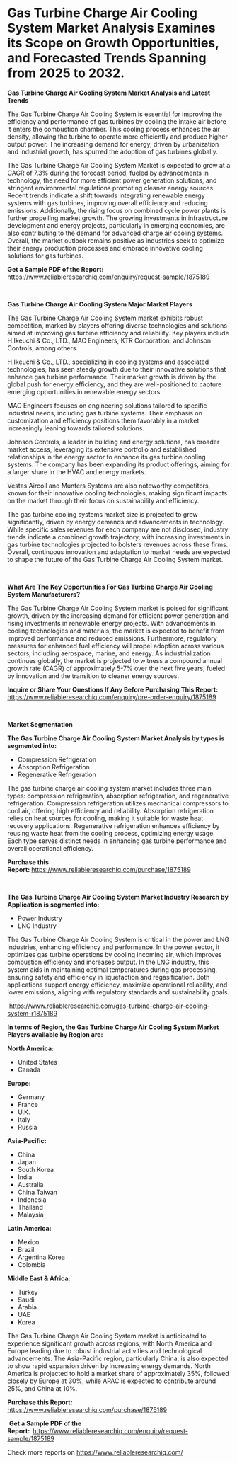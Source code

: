 <p><h1>Gas Turbine Charge Air Cooling System Market Analysis Examines its Scope on Growth Opportunities, and Forecasted Trends Spanning from 2025 to 2032.</h1></p><p><strong>Gas Turbine Charge Air Cooling System Market Analysis and Latest Trends</strong></p>
<p><p>The Gas Turbine Charge Air Cooling System is essential for improving the efficiency and performance of gas turbines by cooling the intake air before it enters the combustion chamber. This cooling process enhances the air density, allowing the turbine to operate more efficiently and produce higher output power. The increasing demand for energy, driven by urbanization and industrial growth, has spurred the adoption of gas turbines globally.</p><p>The Gas Turbine Charge Air Cooling System Market is expected to grow at a CAGR of 7.3% during the forecast period, fueled by advancements in technology, the need for more efficient power generation solutions, and stringent environmental regulations promoting cleaner energy sources. Recent trends indicate a shift towards integrating renewable energy systems with gas turbines, improving overall efficiency and reducing emissions. Additionally, the rising focus on combined cycle power plants is further propelling market growth. The growing investments in infrastructure development and energy projects, particularly in emerging economies, are also contributing to the demand for advanced charge air cooling systems. Overall, the market outlook remains positive as industries seek to optimize their energy production processes and embrace innovative cooling solutions for gas turbines.</p></p>
<p><strong>Get a Sample PDF of the Report:&nbsp;</strong> <a href="https://www.reliableresearchiq.com/enquiry/request-sample/1875189?utm_campaign=1743&utm_medium=2&utm_source=Github&utm_content=ia&utm_term=28022025&utm_id=gas-turbine-charge-air-cooling-system">https://www.reliableresearchiq.com/enquiry/request-sample/1875189</a></p>
<p>&nbsp;</p>
<p><strong>Gas Turbine Charge Air Cooling System Major Market Players</strong></p>
<p><p>The Gas Turbine Charge Air Cooling System market exhibits robust competition, marked by players offering diverse technologies and solutions aimed at improving gas turbine efficiency and reliability. Key players include H.Ikeuchi & Co., LTD., MAC Engineers, KTR Corporation, and Johnson Controls, among others.</p><p>H.Ikeuchi & Co., LTD., specializing in cooling systems and associated technologies, has seen steady growth due to their innovative solutions that enhance gas turbine performance. Their market growth is driven by the global push for energy efficiency, and they are well-positioned to capture emerging opportunities in renewable energy sectors.</p><p>MAC Engineers focuses on engineering solutions tailored to specific industrial needs, including gas turbine systems. Their emphasis on customization and efficiency positions them favorably in a market increasingly leaning towards tailored solutions. </p><p>Johnson Controls, a leader in building and energy solutions, has broader market access, leveraging its extensive portfolio and established relationships in the energy sector to enhance its gas turbine cooling systems. The company has been expanding its product offerings, aiming for a larger share in the HVAC and energy markets.</p><p>Vestas Aircoil and Munters Systems are also noteworthy competitors, known for their innovative cooling technologies, making significant impacts on the market through their focus on sustainability and efficiency.</p><p>The gas turbine cooling systems market size is projected to grow significantly, driven by energy demands and advancements in technology. While specific sales revenues for each company are not disclosed, industry trends indicate a combined growth trajectory, with increasing investments in gas turbine technologies projected to bolsters revenues across these firms. Overall, continuous innovation and adaptation to market needs are expected to shape the future of the Gas Turbine Charge Air Cooling System market.</p></p>
<p>&nbsp;</p>
<p><strong>What Are The Key Opportunities For Gas Turbine Charge Air Cooling System Manufacturers?</strong></p>
<p><p>The Gas Turbine Charge Air Cooling System market is poised for significant growth, driven by the increasing demand for efficient power generation and rising investments in renewable energy projects. With advancements in cooling technologies and materials, the market is expected to benefit from improved performance and reduced emissions. Furthermore, regulatory pressures for enhanced fuel efficiency will propel adoption across various sectors, including aerospace, marine, and energy. As industrialization continues globally, the market is projected to witness a compound annual growth rate (CAGR) of approximately 5-7% over the next five years, fueled by innovation and the transition to cleaner energy sources.</p></p>
<p><strong>Inquire or Share Your Questions If Any Before Purchasing This Report:</strong> <a href="https://www.reliableresearchiq.com/enquiry/pre-order-enquiry/1875189?utm_campaign=1743&utm_medium=2&utm_source=Github&utm_content=ia&utm_term=28022025&utm_id=gas-turbine-charge-air-cooling-system">https://www.reliableresearchiq.com/enquiry/pre-order-enquiry/1875189</a></p>
<p>&nbsp;</p>
<p><strong>Market Segmentation</strong></p>
<p><strong>The Gas Turbine Charge Air Cooling System Market Analysis by types is segmented into:</strong></p>
<p><ul><li>Compression Refrigeration</li><li>Absorption Refrigeration</li><li>Regenerative Refrigeration</li></ul></p>
<p><p>The gas turbine charge air cooling system market includes three main types: compression refrigeration, absorption refrigeration, and regenerative refrigeration. Compression refrigeration utilizes mechanical compressors to cool air, offering high efficiency and reliability. Absorption refrigeration relies on heat sources for cooling, making it suitable for waste heat recovery applications. Regenerative refrigeration enhances efficiency by reusing waste heat from the cooling process, optimizing energy usage. Each type serves distinct needs in enhancing gas turbine performance and overall operational efficiency.</p></p>
<p><strong>Purchase this Report:&nbsp;</strong><a href="https://www.reliableresearchiq.com/purchase/1875189?utm_campaign=1743&utm_medium=2&utm_source=Github&utm_content=ia&utm_term=28022025&utm_id=gas-turbine-charge-air-cooling-system">https://www.reliableresearchiq.com/purchase/1875189</a></p>
<p>&nbsp;</p>
<p><strong>The Gas Turbine Charge Air Cooling System Market Industry Research by Application is segmented into:</strong></p>
<p><ul><li>Power Industry</li><li>LNG Industry</li></ul></p>
<p><p>The Gas Turbine Charge Air Cooling System is critical in the power and LNG industries, enhancing efficiency and performance. In the power sector, it optimizes gas turbine operations by cooling incoming air, which improves combustion efficiency and increases output. In the LNG industry, this system aids in maintaining optimal temperatures during gas processing, ensuring safety and efficiency in liquefaction and regasification. Both applications support energy efficiency, maximize operational reliability, and lower emissions, aligning with regulatory standards and sustainability goals.</p></p>
<p><a href="https://www.reliableresearchiq.com/gas-turbine-charge-air-cooling-system-r1875189?utm_campaign=1743&utm_medium=2&utm_source=Github&utm_content=ia&utm_term=28022025&utm_id=gas-turbine-charge-air-cooling-system">&nbsp;https://www.reliableresearchiq.com/gas-turbine-charge-air-cooling-system-r1875189</a></p>
<p><strong>In terms of Region, the Gas Turbine Charge Air Cooling System Market Players available by Region are:</strong></p>
<p>
    <p> <strong> North America: </strong>
        <ul>
            <li>United States</li>
            <li>Canada</li>
        </ul>
        </p> 
    <p> <strong> Europe: </strong>
        <ul>
            <li>Germany</li>
            <li>France</li>
            <li>U.K.</li>
            <li>Italy</li>
            <li>Russia</li>
        </ul>
        </p> 
    <p> <strong> Asia-Pacific: </strong>
        <ul>
            <li>China</li>
            <li>Japan</li>
            <li>South Korea</li>
            <li>India</li>
            <li>Australia</li>
            <li>China Taiwan</li>
            <li>Indonesia</li>
            <li>Thailand</li>
            <li>Malaysia</li>
        </ul>
        </p> 
    <p> <strong> Latin America: </strong>
        <ul>
            <li>Mexico</li>
            <li>Brazil</li>
            <li>Argentina Korea</li>
            <li>Colombia</li>
        </ul>
        </p> 
    <p> <strong> Middle East & Africa: </strong>
        <ul>
            <li>Turkey</li>
            <li>Saudi</li>
            <li>Arabia</li>
            <li>UAE</li>
            <li>Korea</li>
        </ul>
    </p>
    </p>
<p><p>The Gas Turbine Charge Air Cooling System market is anticipated to experience significant growth across regions, with North America and Europe leading due to robust industrial activities and technological advancements. The Asia-Pacific region, particularly China, is also expected to show rapid expansion driven by increasing energy demands. North America is projected to hold a market share of approximately 35%, followed closely by Europe at 30%, while APAC is expected to contribute around 25%, and China at 10%.</p></p>
<p><strong>Purchase this Report: </strong><a href="https://www.reliableresearchiq.com/purchase/1875189?utm_campaign=1743&utm_medium=2&utm_source=Github&utm_content=ia&utm_term=28022025&utm_id=gas-turbine-charge-air-cooling-system">https://www.reliableresearchiq.com/purchase/1875189</a></p>
<p>&nbsp;<strong>Get a Sample PDF of the Report:&nbsp;&nbsp;</strong><a href="https://www.reliableresearchiq.com/enquiry/request-sample/1875189?utm_campaign=1743&utm_medium=2&utm_source=Github&utm_content=ia&utm_term=28022025&utm_id=gas-turbine-charge-air-cooling-system">https://www.reliableresearchiq.com/enquiry/request-sample/1875189</a></p>
<p><strong></strong></p>
<p>Check more reports on <a href="https://www.reliableresearchiq.com/?utm_campaign=1743&utm_medium=2&utm_source=Github&utm_content=ia&utm_term=28022025&utm_id=gas-turbine-charge-air-cooling-system">https://www.reliableresearchiq.com/</a></p>